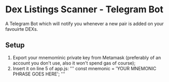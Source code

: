 # Dex Listings Scanner - Telegram Bot
A Telegram Bot which will notify you whenever a new pair is added on your favouirte DEXs.

## Setup
1. Export your mnemomìnic private key from Metamask (preferably of an account you don't use, also it won't spend gas of course);
2. Insert it on line 5 of app.js:
'''
const mnemonic = 'YOUR MNEMONIC PHRASE GOES HERE';
'''